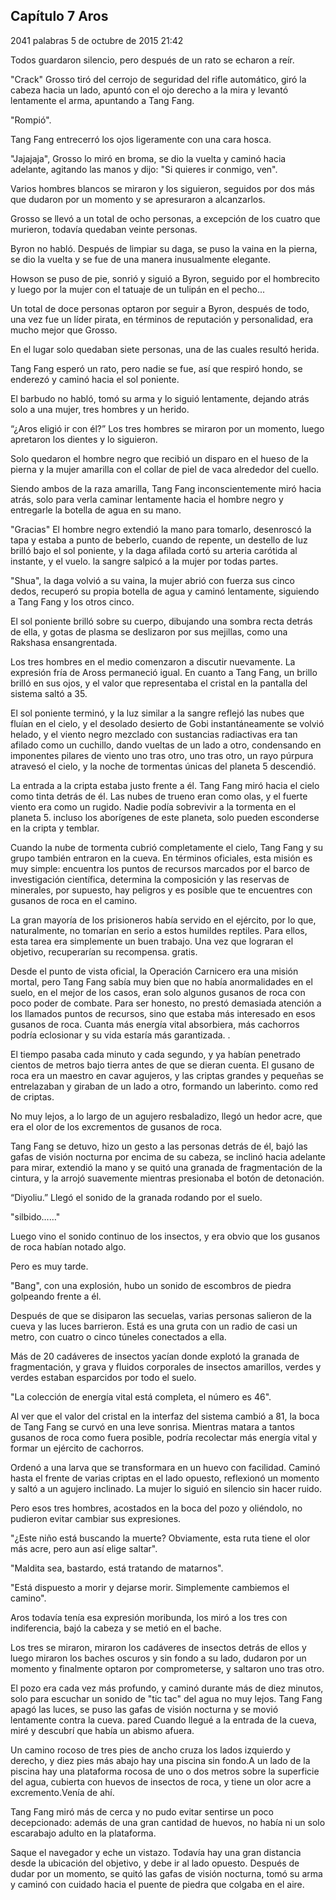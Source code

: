 
## Capítulo 7 Aros


2041 palabras
5 de octubre de 2015 21:42


Todos guardaron silencio, pero después de un rato se echaron a reír.

"Crack" Grosso tiró del cerrojo de seguridad del rifle automático, giró la cabeza hacia un lado, apuntó con el ojo derecho a la mira y levantó lentamente el arma, apuntando a Tang Fang.

"Rompió".

Tang Fang entrecerró los ojos ligeramente con una cara hosca.

"Jajajaja", Grosso lo miró en broma, se dio la vuelta y caminó hacia adelante, agitando las manos y dijo: "Si quieres ir conmigo, ven".

Varios hombres blancos se miraron y los siguieron, seguidos por dos más que dudaron por un momento y se apresuraron a alcanzarlos.

Grosso se llevó a un total de ocho personas, a excepción de los cuatro que murieron, todavía quedaban veinte personas.

Byron no habló. Después de limpiar su daga, se puso la vaina en la pierna, se dio la vuelta y se fue de una manera inusualmente elegante.

Howson se puso de pie, sonrió y siguió a Byron, seguido por el hombrecito y luego por la mujer con el tatuaje de un tulipán en el pecho...

Un total de doce personas optaron por seguir a Byron, después de todo, una vez fue un líder pirata, en términos de reputación y personalidad, era mucho mejor que Grosso.

En el lugar solo quedaban siete personas, una de las cuales resultó herida.

Tang Fang esperó un rato, pero nadie se fue, así que respiró hondo, se enderezó y caminó hacia el sol poniente.

El barbudo no habló, tomó su arma y lo siguió lentamente, dejando atrás solo a una mujer, tres hombres y un herido.

“¿Aros eligió ir con él?” Los tres hombres se miraron por un momento, luego apretaron los dientes y lo siguieron.

Solo quedaron el hombre negro que recibió un disparo en el hueso de la pierna y la mujer amarilla con el collar de piel de vaca alrededor del cuello.

Siendo ambos de la raza amarilla, Tang Fang inconscientemente miró hacia atrás, solo para verla caminar lentamente hacia el hombre negro y entregarle la botella de agua en su mano.

"Gracias" El hombre negro extendió la mano para tomarlo, desenroscó la tapa y estaba a punto de beberlo, cuando de repente, un destello de luz brilló bajo el sol poniente, y la daga afilada cortó su arteria carótida al instante, y el vuelo. la sangre salpicó a la mujer por todas partes.

"Shua", la daga volvió a su vaina, la mujer abrió con fuerza sus cinco dedos, recuperó su propia botella de agua y caminó lentamente, siguiendo a Tang Fang y los otros cinco.

El sol poniente brilló sobre su cuerpo, dibujando una sombra recta detrás de ella, y gotas de plasma se deslizaron por sus mejillas, como una Rakshasa ensangrentada.

Los tres hombres en el medio comenzaron a discutir nuevamente. La expresión fría de Aross permaneció igual. En cuanto a Tang Fang, un brillo brilló en sus ojos, y el valor que representaba el cristal en la pantalla del sistema saltó a 35.

El sol poniente terminó, y la luz similar a la sangre reflejó las nubes que fluían en el cielo, y el desolado desierto de Gobi instantáneamente se volvió helado, y el viento negro mezclado con sustancias radiactivas era tan afilado como un cuchillo, dando vueltas de un lado a otro, condensando en imponentes pilares de viento uno tras otro, uno tras otro, un rayo púrpura atravesó el cielo, y la noche de tormentas únicas del planeta 5 descendió.

La entrada a la cripta estaba justo frente a él. Tang Fang miró hacia el cielo como tinta detrás de él. Las nubes de trueno eran como olas, y el fuerte viento era como un rugido. Nadie podía sobrevivir a la tormenta en el planeta 5. incluso los aborígenes de este planeta, solo pueden esconderse en la cripta y temblar.

Cuando la nube de tormenta cubrió completamente el cielo, Tang Fang y su grupo también entraron en la cueva. En términos oficiales, esta misión es muy simple: encuentra los puntos de recursos marcados por el barco de investigación científica, determina la composición y las reservas de minerales, por supuesto, hay peligros y es posible que te encuentres con gusanos de roca en el camino.

La gran mayoría de los prisioneros había servido en el ejército, por lo que, naturalmente, no tomarían en serio a estos humildes reptiles. Para ellos, esta tarea era simplemente un buen trabajo. Una vez que lograran el objetivo, recuperarían su recompensa. gratis.

Desde el punto de vista oficial, la Operación Carnicero era una misión mortal, pero Tang Fang sabía muy bien que no había anormalidades en el suelo, en el mejor de los casos, eran solo algunos gusanos de roca con poco poder de combate. Para ser honesto, no prestó demasiada atención a los llamados puntos de recursos, sino que estaba más interesado en esos gusanos de roca. Cuanta más energía vital absorbiera, más cachorros podría eclosionar y su vida estaría más garantizada. .

El tiempo pasaba cada minuto y cada segundo, y ya habían penetrado cientos de metros bajo tierra antes de que se dieran cuenta. El gusano de roca era un maestro en cavar agujeros, y las criptas grandes y pequeñas se entrelazaban y giraban de un lado a otro, formando un laberinto. como red de criptas.

No muy lejos, a lo largo de un agujero resbaladizo, llegó un hedor acre, que era el olor de los excrementos de gusanos de roca.

Tang Fang se detuvo, hizo un gesto a las personas detrás de él, bajó las gafas de visión nocturna por encima de su cabeza, se inclinó hacia adelante para mirar, extendió la mano y se quitó una granada de fragmentación de la cintura, y la arrojó suavemente mientras presionaba el botón de detonación.

“Diyoliu.” Llegó el sonido de la granada rodando por el suelo.

"silbido……"

Luego vino el sonido continuo de los insectos, y era obvio que los gusanos de roca habían notado algo.

Pero es muy tarde.

"Bang", con una explosión, hubo un sonido de escombros de piedra golpeando frente a él.

Después de que se disiparon las secuelas, varias personas salieron de la cueva y las luces barrieron. Está es una gruta con un radio de casi un metro, con cuatro o cinco túneles conectados a ella.

Más de 20 cadáveres de insectos yacían donde explotó la granada de fragmentación, y grava y fluidos corporales de insectos amarillos, verdes y verdes estaban esparcidos por todo el suelo.

"La colección de energía vital está completa, el número es 46".

Al ver que el valor del cristal en la interfaz del sistema cambió a 81, la boca de Tang Fang se curvó en una leve sonrisa. Mientras matara a tantos gusanos de roca como fuera posible, podría recolectar más energía vital y formar un ejército de cachorros.

Ordenó a una larva que se transformara en un huevo con facilidad. Caminó hasta el frente de varias criptas en el lado opuesto, reflexionó un momento y saltó a un agujero inclinado. La mujer lo siguió en silencio sin hacer ruido.

Pero esos tres hombres, acostados en la boca del pozo y oliéndolo, no pudieron evitar cambiar sus expresiones.

"¿Este niño está buscando la muerte? Obviamente, esta ruta tiene el olor más acre, pero aun así elige saltar".

"Maldita sea, bastardo, está tratando de matarnos".

"Está dispuesto a morir y dejarse morir. Simplemente cambiemos el camino".

Aros todavía tenía esa expresión moribunda, los miró a los tres con indiferencia, bajó la cabeza y se metió en el bache.

Los tres se miraron, miraron los cadáveres de insectos detrás de ellos y luego miraron los baches oscuros y sin fondo a su lado, dudaron por un momento y finalmente optaron por comprometerse, y saltaron uno tras otro.

El pozo era cada vez más profundo, y caminó durante más de diez minutos, solo para escuchar un sonido de "tic tac" del agua no muy lejos. Tang Fang apagó las luces, se puso las gafas de visión nocturna y se movió lentamente contra la cueva. pared Cuando llegué a la entrada de la cueva, miré y descubrí que había un abismo afuera.

Un camino rocoso de tres pies de ancho cruza los lados izquierdo y derecho, y diez pies más abajo hay una piscina sin fondo.A un lado de la piscina hay una plataforma rocosa de uno o dos metros sobre la superficie del agua, cubierta con huevos de insectos de roca, y tiene un olor acre a excremento.Venía de ahí.

Tang Fang miró más de cerca y no pudo evitar sentirse un poco decepcionado: además de una gran cantidad de huevos, no había ni un solo escarabajo adulto en la plataforma.

Saque el navegador y eche un vistazo. Todavía hay una gran distancia desde la ubicación del objetivo, y debe ir al lado opuesto. Después de dudar por un momento, se quitó las gafas de visión nocturna, tomó su arma y caminó con cuidado hacia el puente de piedra que colgaba en el aire.

